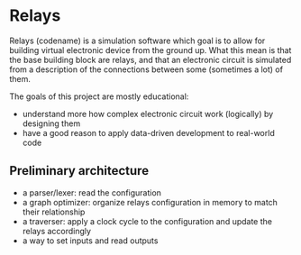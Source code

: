 Relays
======

Relays (codename) is a simulation software which goal is to allow for building virtual electronic device from the ground up. What this mean is that the base building block are relays, and that an electronic circuit is simulated from a description of the connections between some (sometimes a lot) of them.

The goals of this project are mostly educational:

* understand more how complex electronic circuit work (logically) by designing them
* have a good reason to apply data-driven development to real-world code


Preliminary architecture
------------------------

* a parser/lexer: read the configuration
* a graph optimizer: organize relays configuration in memory to match their relationship
* a traverser: apply a clock cycle to the configuration and update the relays accordingly
* a way to set inputs and read outputs
